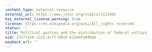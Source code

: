 ```yaml
---
content_type: external-resource
external_url: https://www.jstor.org/stable/2111665
has_external_license_warning: true
license: https://en.wikipedia.org/wiki/All_rights_reserved
status: ''
title: Political parties and the distribution of federal outlays
uid: 13177a28-c215-4c7f-b819-e23a9fa0dbe6
wayback_url: ''
---
```

